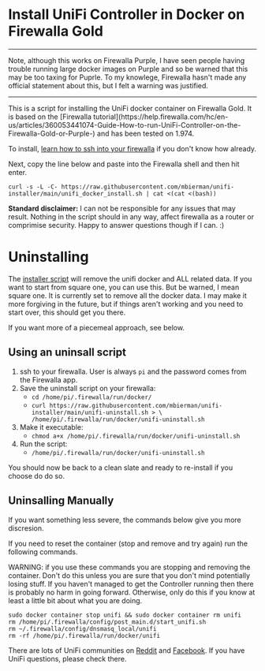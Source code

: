 # Install UniFi Controller in Docker on Firewalla Gold 

<hr>Note, although this works on Firewalla Purple, I have seen people having trouble running large docker images on Purple and so be warned that this may be too taxing for Puprle. To my knowlege, Firewalla hasn't made any official statement about this, but I felt a warning was justified. 
<hr>
This is a script for installing the UniFi docker container on Firewalla Gold. It is based on the [Firewalla tutorial](https://help.firewalla.com/hc/en-us/articles/360053441074-Guide-How-to-run-UniFi-Controller-on-the-Firewalla-Gold-or-Purple-) and has been tested on 1.974.

To install, [learn how to ssh into your firewalla](https://help.firewalla.com/hc/en-us/articles/115004397274-How-to-access-Firewalla-using-SSH-) if you don't know how already.

Next, copy the line below and paste into the Firewalla shell and then hit enter. 

```
curl -s -L -C- https://raw.githubusercontent.com/mbierman/unifi-installer/main/unifi_docker_install.sh | cat <(cat <(bash))
```

**Standard disclaimer:** I can not be responsible for any issues that may result. Nothing in the script should in any way, affect firewalla as a router or comprimise security. Happy to answer questions though if I can. :)

# Uninstalling
The [installer script](https://raw.githubusercontent.com/mbierman/unifi-installer/main/unifi-uninstall.sh) will remove the unifi docker and ALL related data. If you want to start from square one, you can use this. But be warned, I mean square one. It is currently set to remove all the docker data. I may make it more forgiving in the future, but if things aren't working and you need to start over, this should get you there.

If you want more of a piecemeal approach, see below.

## Using an uninsall script

1. ssh to your firewalla. User is always `pi` and the password comes from the Firewalla app. 
1. Save the uninstall script on your firewalla:
   - `cd /home/pi/.firewalla/run/docker/`
   - `curl https://raw.githubusercontent.com/mbierman/unifi-installer/main/unifi-uninstall.sh > \ /home/pi/.firewalla/run/docker/unifi-uninstall.sh`
4. Make it executable:
   - `chmod a+x /home/pi/.firewalla/run/docker/unifi-uninstall.sh`
6. Run the script:
   - `/home/pi/.firewalla/run/docker/unifi-uninstall.sh`

You should now be back to a clean slate and ready to re-install if you choose do do so. 

## Uninsalling Manually

If you want something less severe, the commands below give you more discresion. 

If you need to reset the container (stop and remove and try again) run the following commands. 

WARNING: if you use these commands you are stopping and removing the container. Don't do this unless you are sure that you don't mind potentially losing stuff. If you haven't managed to get the Controller running then there is probably no harm in going forward. Otherwise, only do this if you know at least a little bit about what you are doing. 

```
sudo docker container stop unifi && sudo docker container rm unifi
rm /home/pi/.firewalla/config/post_main.d/start_unifi.sh
rm ~/.firewalla/config/dnsmasq_local/unifi
rm -rf /home/pi/.firewalla/run/docker/unifi
```

There are lots of UniFi communities on [Reddit](https://www.reddit.com/r/Ubiquiti/) and [Facebook](https://www.facebook.com/groups/586080611853291). If you have UniFi questions, please check there. 
